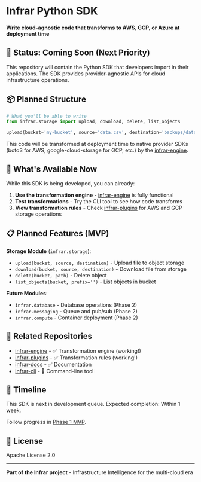 # Infrar Python SDK

**Write cloud-agnostic code that transforms to AWS, GCP, or Azure at deployment time**

## 🚧 Status: Coming Soon (Next Priority)

This repository will contain the Python SDK that developers import in their applications. The SDK provides provider-agnostic APIs for cloud infrastructure operations.

## 📦 Planned Structure

```python
# What you'll be able to write
from infrar.storage import upload, download, delete, list_objects

upload(bucket='my-bucket', source='data.csv', destination='backups/data.csv')
```

This code will be transformed at deployment time to native provider SDKs (boto3 for AWS, google-cloud-storage for GCP, etc.) by the [infrar-engine](https://github.com/QodeSrl/infrar-engine).

## 🎯 What's Available Now

While this SDK is being developed, you can already:

1. **Use the transformation engine** - [infrar-engine](https://github.com/QodeSrl/infrar-engine) is fully functional
2. **Test transformations** - Try the CLI tool to see how code transforms
3. **View transformation rules** - Check [infrar-plugins](https://github.com/QodeSrl/infrar-plugins) for AWS and GCP storage operations

## 📋 Planned Features (MVP)

**Storage Module** (`infrar.storage`):
- `upload(bucket, source, destination)` - Upload file to object storage
- `download(bucket, source, destination)` - Download file from storage
- `delete(bucket, path)` - Delete object
- `list_objects(bucket, prefix='')` - List objects in bucket

**Future Modules**:
- `infrar.database` - Database operations (Phase 2)
- `infrar.messaging` - Queue and pub/sub (Phase 2)
- `infrar.compute` - Container deployment (Phase 2)

## 🔗 Related Repositories

- [infrar-engine](https://github.com/QodeSrl/infrar-engine) - ✅ Transformation engine (working!)
- [infrar-plugins](https://github.com/QodeSrl/infrar-plugins) - ✅ Transformation rules (working!)
- [infrar-docs](https://github.com/QodeSrl/infrar-docs) - ✅ Documentation
- [infrar-cli](https://github.com/QodeSrl/infrar-cli) - 🚧 Command-line tool

## 📅 Timeline

This SDK is next in development queue. Expected completion: Within 1 week.

Follow progress in [Phase 1 MVP](https://github.com/QodeSrl/infrar-docs/blob/main/mvp/phase-1.md).

## 📄 License

Apache License 2.0

---

**Part of the Infrar project** - Infrastructure Intelligence for the multi-cloud era
